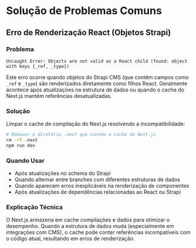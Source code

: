 # Solução de Problemas Comuns

## Erro de Renderização React (Objetos Strapi)

### Problema
```
Uncaught Error: Objects are not valid as a React child (found: object with keys {_ref, _type})
```

Este erro ocorre quando objetos do Strapi CMS (que contêm campos como `_ref` e `_type`) são renderizados diretamente como filhos React. Geralmente acontece após atualizações na estrutura de dados ou quando o cache do Next.js mantém referências desatualizadas.

### Solução
Limpar o cache de compilação do Next.js resolvendo a incompatibilidade:

```bash
# Remover o diretório .next que contém o cache do Next.js
rm -rf .next
npm run dev
```

### Quando Usar
- Após atualizações no schema do Strapi
- Quando alternar entre branches com diferentes estruturas de dados
- Quando aparecem erros inexplicáveis na renderização de componentes
- Após atualizações de dependências relacionadas ao React ou Strapi

### Explicação Técnica
O Next.js armazena em cache compilações e dados para otimizar o desempenho. Quando a estrutura de dados muda (especialmente em integrações com CMS), o cache pode conter referências incompatíveis com o código atual, resultando em erros de renderização. 